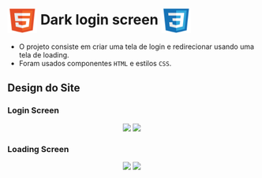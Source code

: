 <div className="Dark-login">
  <h1>
    <img align="center" alt="java" height="50" width="60" src="https://github.com/devicons/devicon/blob/master/icons/html5/html5-original.svg"/>
    Dark login screen
    <img align="center" alt="react" height="50" width="60" src="https://github.com/devicons/devicon/blob/master/icons/css3/css3-original.svg"/>
  </h1>
</div>

- O projeto consiste em criar uma tela de login e redirecionar usando uma tela de loading.
- Foram usados componentes `HTML` e estilos `CSS`.

## Design do Site

### Login Screen
<div align="center">
  <img height="400em" src="https://user-images.githubusercontent.com/89430801/179440723-8719e8b2-c00d-49a3-b9da-2d5fba621a11.svg"/>
  <img height="400em" src="https://user-images.githubusercontent.com/89430801/179440731-f5ec9ccd-26da-47a2-ad44-343610565432.svg"/>
</div>

### Loading Screen
<div align="center">
  <img height="400em" src="https://user-images.githubusercontent.com/89430801/179440821-ff8700be-3061-4797-9a30-8d8585b2d49e.svg"/>
  <img height="400em" src="https://user-images.githubusercontent.com/89430801/179440816-7b23ddf6-a2f7-4df0-bba3-dd7b5967485e.svg"/>
</div>
